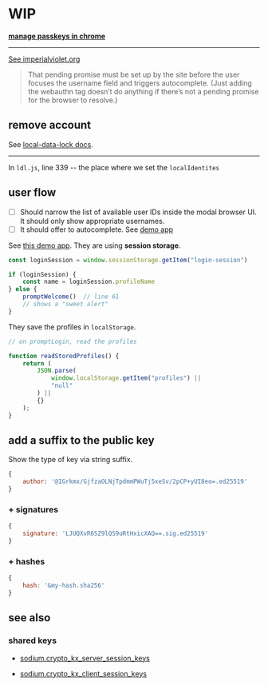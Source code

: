 # WIP

**[manage passkeys in chrome](chrome://settings/passkeys)**

-----------------

[See imperialviolet.org](https://www.imperialviolet.org/2022/09/22/passkeys.html)

> That pending promise must be set up by the site before the user focuses the username field and triggers autocomplete. (Just adding the webauthn tag doesn’t do anything if there’s not a pending promise for the browser to resolve.) 

## remove account

See [local-data-lock docs](https://github.com/mylofi/local-data-lock?tab=readme-ov-file#removing-a-local-account).

---------------

In `ldl.js`, line 339 -- the place where we set the `localIdentites`

## user flow

* [ ] Should narrow the list of available user IDs inside the modal browser UI.
      It should only show appropriate usernames.
* [ ] It should offer to autocomplete. See [demo app](https://vella.ai/auth/)

See [this demo app](https://github.com/mylofi/lofi.id/blob/main/pwa-demo/web/js/app.js). They are using **session storage**.

```js
const loginSession = window.sessionStorage.getItem("login-session")

if (loginSession) {
    const name = loginSession.profileName
} else {
    promptWelcome()  // line 61
    // shows a "sweet alert"
}
```

They save the profiles in `localStorage`.

```js
// on promptLogin, read the profiles

function readStoredProfiles() {
	return (
		JSON.parse(
			window.localStorage.getItem("profiles") ||
			"null"
		) ||
		{}
	);
}
```

## add a suffix to the public key
Show the type of key via string suffix.

```js
{
	author: '@IGrkmx/GjfzaOLNjTpdmmPWuTj5xeSv/2pCP+yUI8eo=.ed25519'
}
```

### + signatures
```js
{
	signature: 'LJUQXvR6SZ9lQS9uRtHxicXAQ==.sig.ed25519'
}
```

### + hashes

```js
{
	hash: '&my-hash.sha256'
}
```

## see also

### shared keys

* [sodium.crypto_kx_server_session_keys](https://libsodium.gitbook.io/doc/key_exchange#example-server-side)

* [sodium.crypto_kx_client_session_keys](https://libsodium.gitbook.io/doc/key_exchange#example-client-side)

